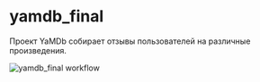 # yamdb_final

Проект YaMDb собирает отзывы пользователей на различные произведения.

![yamdb_final workflow](https://github.com/sofyaserpinskaya/yamdb_final/workflows/yamdb_final_workflow/badge.svg)
